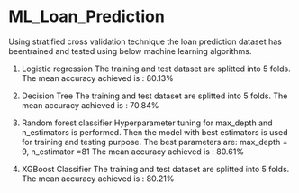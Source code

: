 # ML_Loan_Prediction

Using stratified cross validation technique the loan prediction dataset has beentrained and tested using below machine learning algorithms.

1. Logistic regression
    The training and test dataset are splitted into 5 folds. 
    The mean accuracy achieved is : 80.13%

2. Decision Tree
    The training and test dataset are splitted into 5 folds. 
    The mean accuracy achieved is : 70.84%
    
3. Random forest classifier
    Hyperparameter tuning for max_depth and n_estimators is performed. Then the model with best estimators is used for training and testing purpose.
    The best parameters are: max_depth = 9, n_estimator =81 
    The mean accuracy achieved is : 80.61%
    
4. XGBoost Classifier
    The training and test dataset are splitted into 5 folds.
    The mean accuracy achieved is : 80.21%
